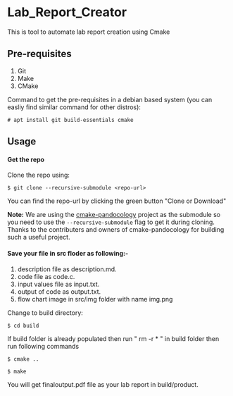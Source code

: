 # Lab_Report_Creator
This is tool to automate lab report creation using Cmake

## Pre-requisites

1. Git
2. Make
3. CMake

Command to get the pre-requisites in a debian based system (you can easliy find similar command for other distros):

`# apt install git build-essentials cmake`

## Usage

#### Get the repo

Clone the repo using:

`$ git clone --recursive-submodule <repo-url>`

You can find the repo-url by clicking the green button "Clone or Download"

**Note:** We are using the [cmake-pandocology](https://github.com/jeetsukumaran/cmake-pandocology) project as the submodule so you need to use the `--recursive-submodule` flag to get it during cloning.
Thanks to the contributers and owners of cmake-pandocology for building such a useful project.

#### Save your file in src floder as following:-
1. description file as description.md.
1. code file as code.c.
1. input values file as input.txt.  
1. output of code as output.txt.
1. flow chart image in src/img folder with name img.png

Change to build directory:

`$ cd build`

If build folder is already populated then run " rm -r * " in build folder
then run  following commands

`$ cmake ..`

`$ make`

You will get finaloutput.pdf file as your lab report in build/product.
